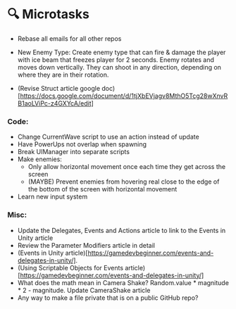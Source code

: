 # 🔍 Microtasks
- Rebase all emails for all other repos
- New Enemy Type: Create enemy type that can fire & damage the player with ice beam that freezes player for 2 seconds. Enemy rotates and moves down vertically. They can shoot in any direction, depending on where they are in their rotation.

- (Revise Struct article google doc)[https://docs.google.com/document/d/1tjXbEVjagv8MthO5Tcg28wXnvRB1aoLViPc-z4GXYcA/edit]

### Code:
- Change CurrentWave script to use an action instead of update
- Have PowerUps not overlap when spawning
- Break UIManager into separate scripts
- Make enemies:
    - Only allow horizontal movement once each time they get across the screen
    - (MAYBE) Prevent enemies from hovering real close to the edge of the bottom of the screen with horizontal movement
- Learn new input system

### Misc:
- Update the Delegates, Events and Actions article to link to the Events in Unity article
- Review the Parameter Modifiers article in detail
- (Events in Unity article)[https://gamedevbeginner.com/events-and-delegates-in-unity/].
- (Using Scriptable Objects for Events article)[https://gamedevbeginner.com/events-and-delegates-in-unity/]
- What does the math mean in Camera Shake? Random.value * magnitude * 2 - magnitude. Update CameraShake article
- Any way to make a file private that is on a public GitHub repo?
